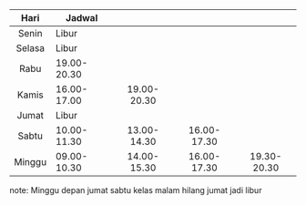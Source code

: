 
|  Hari  | Jadwal      |             |             |             |
| :----: | ----------- | :---------: | :---------: | :---------: |
| Senin  | Libur       |             |             |             |
| Selasa | Libur       |             |             |             |
|  Rabu  | 19.00-20.30 |             |             |             |
| Kamis  | 16.00-17.00 | 19.00-20.30 |             |             |
| Jumat  | Libur       |             |             |             |
| Sabtu  | 10.00-11.30 | 13.00-14.30 | 16.00-17.30 |             |
| Minggu | 09.00-10.30 | 14.00-15.30 | 16.00-17.30 | 19.30-20.30 |
note: Minggu depan jumat sabtu kelas malam hilang
jumat jadi libur